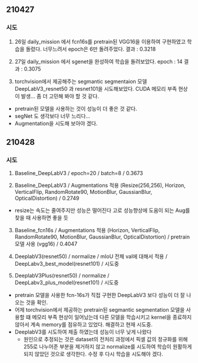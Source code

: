 
## 210427
### 시도

1. 26일 daily_mission 에서 fcn16s를 pretrain된 VGG16을 이용하여 구현하였고 학습을 돌렸다. 
   너무느려서 epoch은 6만 돌려주었다.
   결과 : 0.3218
   
2. 27일 daily_mission 에서 sgenet을 완성하여 학습을 돌려보았다.
   epoch : 14
   결과 : 0.3075

3. torchvision에서 제공해주는 segmantic segmentaion 모델 DeepLabV3_resnet50 과 resnet101을 시도해보았다.
    CUDA 메모리 부족 현상이 발생... 좀 더 고민해 봐야 할 것 같다.
    
- pretrain된 모델을 사용하는 것이 성능이 더 좋은 것 같다.
- segNet 도 생각보다 너무 느리다...
- Augmentation을 시도해 보아야 겠다.

## 210428
### 시도

1. Baseline_DeepLabV3 / epoch=20 / batch=8 / 0.3673

2. Baseline_DeepLabV3 / Augmentations 적용 (Resize(256,256), Horizon, VerticalFlip, RandomRotate90, MotionBlur, GaussianBlur, OpticalDistortion) / 0.2749 
 - resize는 속도는 줄여주지만 성능은 떨어진다 고로 성능향상에 도움이 되는 Aug를 찾을 때 사용하면 좋을 듯

3. Baseline_fcn16s / Augmentations 적용 (Horizon, VerticalFlip, RandomRotate90, MotionBlur, GaussianBlur, OpticalDistortion) / pretrain 모델 사용 (vgg16) / 0.4047

4. DeeplabV3(resnet50) / normalize / mIoU 전체 val에 대해서 적용 / DeepLabv3_best_model(resnet101) / 시도중

5. DeeplabV3Plus(resnet50) / normalize / DeepLabv3_plus_model(resnet101) / 시도중

- pretrain 모델을 사용한 fcn-16s가 직접 구현한 DeepLabV3 보다 성능이 더 잘 나오는 것을 확인. 
- 어제 torchvision에서 제공하는 pretrain된 segmantic segmentation 모델을 사용할 떄 메모리 부족 현상이 일어났는데
   다른 모델을 학습시키고 kernel을 종료하지 않아서 계속 memory를 점유하고 있었다. 해결하고 현재 시도중.
- DeeplabV3를 시도하여 제출 하였는데 성능이 너무 낮게 나왔다
   + 원인으로 추정되는 것은 dataset의 전처리 과정에서 픽셀 값의 정규화를 위해 255로 나누어준 부분을 제거하지 않고 normalize를 시도하여 학습이 원활하게 되지 않았던 것으로 생각한다. 수정 후 다시 학습을 시도해야 겠다. 

